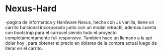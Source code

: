 # Nexus-Hard
-pagina de informatica y Hardware Nexus, hecha con Js vanilla, tiene un carrito funcional incorporado
junto con un modal retractil, ademas cuenta con bootstrap para el carrusel siendo todo el proyecto completamentamente
full responsive. Tambien hace un llamado a la api dolar hoy , para obtener el precio en dolares de la compra actual luego de iterar
en el carrito.
